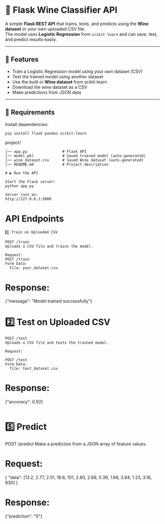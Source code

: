 # 🍷 Flask Wine Classifier API

A simple **Flask REST API** that trains, tests, and predicts using the **Wine dataset** or your own uploaded CSV file.  
The model uses **Logistic Regression** from `scikit-learn` and can save, test, and predict results easily.

---

## 🚀 Features
- Train a Logistic Regression model using your own dataset (CSV)
- Test the trained model using another dataset
- Use the built-in **Wine dataset** from scikit-learn
- Download the wine dataset as a CSV
- Make predictions from JSON data

---

## 🧠 Requirements
Install dependencies:
```bash
pip install flask pandas scikit-learn
```

project/
```
│── app.py                # Flask API
│── model.pkl             # Saved trained model (auto-generated)
│── wine_dataset.csv      # Saved Wine dataset (auto-generated)
│── README.md             # Project description
```
```
# ▶️ Run the API

Start the Flask server:
python app.py

Server runs on:
http://127.0.0.1:5000
```
# API Endpoints
```
1️⃣ Train on Uploaded CSV

POST /train
Uploads a CSV file and trains the model.

Request:
POST /train
Form Data:
  file: your_dataset.csv
```
# Response:

{"message": "Model trained successfully"}

# 2️⃣ Test on Uploaded CSV
```
POST /test
Uploads a CSV file and tests the trained model.

Request:

POST /test
Form Data:
  file: test_dataset.csv
```

#  Response:

{"accuracy": 0.92}
```
```
# 5️⃣ Predict
  
POST /predict
Make a prediction from a JSON array of feature values.

# Request:

{
  "data": [13.2, 2.77, 2.51, 18.6, 101, 2.80, 2.69, 0.39, 1.68, 3.84, 1.23, 3.16, 830]
}

# Response:

{"prediction": "0"}
